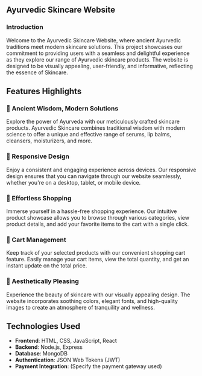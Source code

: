 


## Ayurvedic Skincare Website


### Introduction

Welcome to the Ayurvedic Skincare Website, where ancient Ayurvedic traditions meet modern skincare solutions. This project showcases our commitment to providing users with a seamless and delightful experience as they explore our range of Ayurvedic skincare products. The website is designed to be visually appealing, user-friendly, and informative, reflecting the essence of  Skincare.

## Features Highlights

### 🌟 Ancient Wisdom, Modern Solutions
Explore the power of Ayurveda with our meticulously crafted skincare products. Ayurvedic Skincare combines traditional wisdom with modern science to offer a unique and effective range of serums, lip balms, cleansers, moisturizers, and more.



### 📱 Responsive Design
Enjoy a consistent and engaging experience across devices. Our responsive design ensures that you can navigate through our website seamlessly, whether you're on a desktop, tablet, or mobile device.


### 🛒 Effortless Shopping
Immerse yourself in a hassle-free shopping experience. Our intuitive product showcase allows you to browse through various categories, view product details, and add your favorite items to the cart with a single click.


### 💼 Cart Management
Keep track of your selected products with our convenient shopping cart feature. Easily manage your cart items, view the total quantity, and get an instant update on the total price.


### 🎨 Aesthetically Pleasing
Experience the beauty of skincare with our visually appealing design. The website incorporates soothing colors, elegant fonts, and high-quality images to create an atmosphere of tranquility and wellness.



## Technologies Used

- **Frontend**: HTML, CSS, JavaScript, React
- **Backend**: Node.js, Express
- **Database**: MongoDB
- **Authentication**: JSON Web Tokens (JWT)
- **Payment Integration**: (Specify the payment gateway used)



